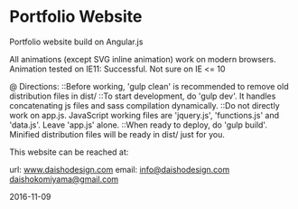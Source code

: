 # Portfolio Website

Portfolio website build on Angular.js

All animations (except SVG inline animation) work on modern browsers.
Animation tested on IE11: Successful. Not sure on IE <= 10


@ Directions:
::Before working, 'gulp clean' is recommended to remove old distribution files in dist/
::To start development, do 'gulp dev'. It handles concatenating js files and sass compilation dynamically.
::Do not directly work on app.js. JavaScript working files are 'jquery.js', 'functions.js' and 'data.js'. Leave 'app.js' alone.
::When ready to deploy, do 'gulp build'. Minified distribution files will be ready in dist/ just for you.


This website can be reached at:

url: www.daishodesign.com
email:  info@daishodesign.com
        daishokomiyama@gmail.com

2016-11-09


